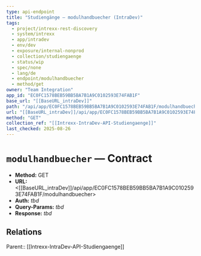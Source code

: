 ```yaml
---
type: api-endpoint
title: "Studiengänge — modulhandbuecher (IntraDev)"
tags:
  - project/intrexx-rest-discovery
  - system/intrexx
  - app/intradev
  - env/dev
  - exposure/internal-nonprod
  - collection/studiengaenge
  - status/wip
  - spec/none
  - lang/de
  - endpoint/modulhandbuecher
  - method/get
owner: "Team Integration"
app_id: "EC0FC1578BEB59BB5BA7B1A9C0102593E74FAB1F"
base_url: "[[BaseURL_intraDev]]"
path: "/api/app/EC0FC1578BEB59BB5BA7B1A9C0102593E74FAB1F/modulhandbuecher"
url: "[[BaseURL_intraDev]]/api/app/EC0FC1578BEB59BB5BA7B1A9C0102593E74FAB1F/modulhandbuecher"
method: "GET"
collection_ref: "[[Intrexx-IntraDev-API-Studiengaenge]]"
last_checked: 2025-08-26
---
```


# `modulhandbuecher` — Contract
- **Method:** GET  
- **URL:** <[[BaseURL_intraDev]]/api/app/EC0FC1578BEB59BB5BA7B1A9C0102593E74FAB1F/modulhandbuecher>  
- **Auth:** _tbd_  
- **Query-Params:** _tbd_  
- **Response:** _tbd_

## Relations
Parent:: [[Intrexx-IntraDev-API-Studiengaenge]]
